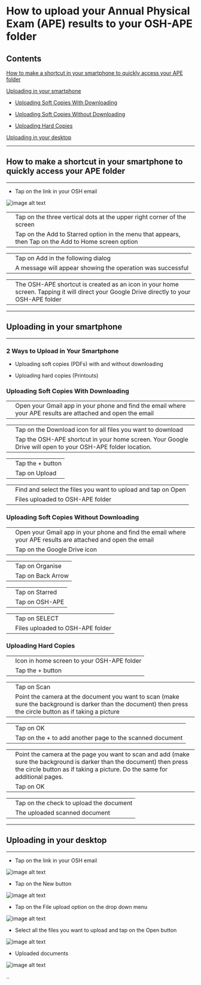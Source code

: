 # **How to upload your Annual Physical Exam (APE) results to your OSH-APE folder**

## **Contents**

[How to make a shortcut in your smartphone to quickly access your APE folder](https://rc-delfin.github.io/osh-how-to/#how-to-make-a-shortcut-in-your-smartphone-to-quickly-access-your-ape-folder)

[Uploading in your smartphone](https://rc-delfin.github.io/osh-how-to/#uploading-in-your-smartphone)

* [Uploading Soft Copies With Downloading](https://rc-delfin.github.io/osh-how-to/#uploading-soft-copies-with-downloading)

* [Uploading Soft Copies Without Downloading](https://rc-delfin.github.io/osh-how-to/#uploading-soft-copies-without-downloading)

* [Uploading Hard Copies](https://rc-delfin.github.io/osh-how-to/#uploading-hard-copies)

[Uploading in your desktop](https://rc-delfin.github.io/osh-how-to/#uploading-in-your-desktop)

* * *


## **How to make a shortcut in your smartphone to quickly access your APE folder**

* * *


* Tap on the link in your OSH email

![image alt text](image_0.png)

<table>
  <tr>
    <td></td>
    <td>Tap on the three vertical dots at the upper right corner of the screen</td>
  </tr>
  <tr>
    <td></td>
    <td>Tap on the Add to Starred option in the menu that appears, then
Tap on the Add to Home screen option</td>
  </tr>
</table>


<table>
  <tr>
    <td></td>
    <td>Tap on Add in the following dialog</td>
  </tr>
  <tr>
    <td></td>
    <td>A message will appear showing the operation was successful</td>
  </tr>
</table>


<table>
  <tr>
    <td></td>
    <td>The OSH-APE shortcut is created as an icon in your home screen. Tapping it will direct your Google Drive directly to your OSH-APE folder</td>
  </tr>
</table>


* * *


## **Uploading in your smartphone**

* * *


### **2 Ways to Upload in Your Smartphone**

* Uploading soft copies (PDFs) with and without downloading

* Uploading hard copies (Printouts)

### **Uploading Soft Copies With Downloading**

<table>
  <tr>
    <td></td>
    <td>Open your Gmail app in your phone and find the email where your APE results are attached and open the email</td>
  </tr>
</table>


<table>
  <tr>
    <td></td>
    <td>Tap on the Download icon for all files you want to download</td>
  </tr>
  <tr>
    <td></td>
    <td>Tap the OSH-APE shortcut in your home screen. Your Google Drive will open to your OSH-APE folder location.</td>
  </tr>
</table>


<table>
  <tr>
    <td></td>
    <td>Tap the + button</td>
  </tr>
  <tr>
    <td></td>
    <td>Tap on Upload</td>
  </tr>
</table>


<table>
  <tr>
    <td></td>
    <td>Find and select the files you want to upload and tap on Open</td>
  </tr>
  <tr>
    <td></td>
    <td>Files uploaded to OSH-APE folder</td>
  </tr>
</table>


### **Uploading Soft Copies Without Downloading**

<table>
  <tr>
    <td></td>
    <td>Open your Gmail app in your phone and find the email where your APE results are attached and open the email</td>
  </tr>
  <tr>
    <td></td>
    <td>Tap on the Google Drive icon</td>
  </tr>
</table>


<table>
  <tr>
    <td></td>
    <td>Tap on Organise</td>
  </tr>
  <tr>
    <td></td>
    <td>Tap on Back Arrow</td>
  </tr>
</table>


<table>
  <tr>
    <td></td>
    <td>Tap on Starred</td>
  </tr>
  <tr>
    <td></td>
    <td>Tap on OSH-APE</td>
  </tr>
</table>


<table>
  <tr>
    <td></td>
    <td>Tap on SELECT</td>
  </tr>
  <tr>
    <td></td>
    <td>Files uploaded to OSH-APE folder</td>
  </tr>
</table>


### **Uploading Hard Copies**

<table>
  <tr>
    <td></td>
    <td>Icon in home screen to your OSH-APE folder</td>
  </tr>
  <tr>
    <td></td>
    <td>Tap the + button</td>
  </tr>
</table>


<table>
  <tr>
    <td></td>
    <td>Tap on Scan</td>
  </tr>
  <tr>
    <td></td>
    <td>Point the camera at the document you want to scan (make sure the background is darker than the document) then press the circle button as if taking a picture</td>
  </tr>
</table>


<table>
  <tr>
    <td></td>
    <td>Tap on OK</td>
  </tr>
  <tr>
    <td></td>
    <td>Tap on the + to add another page to the scanned document</td>
  </tr>
</table>


<table>
  <tr>
    <td></td>
    <td>Point the camera at the page you want to scan and add (make sure the background is darker than the document) then press the circle button as if taking a picture. Do the same for additional pages.</td>
  </tr>
  <tr>
    <td></td>
    <td>Tap on OK</td>
  </tr>
</table>


<table>
  <tr>
    <td></td>
    <td>Tap on the check to upload the document</td>
  </tr>
  <tr>
    <td></td>
    <td>The uploaded scanned document</td>
  </tr>
</table>


* * *


## **Uploading in your desktop**

* * *


* Tap on the link in your OSH email

![image alt text](image_1.png)

* Tap on the New button

![image alt text](image_2.png)

* Tap on the File upload option on the drop down menu

![image alt text](image_3.png)

* Select all the files you want to upload and tap on the Open button

![image alt text](image_4.png)

* Uploaded documents

![image alt text](image_5.png)

..

